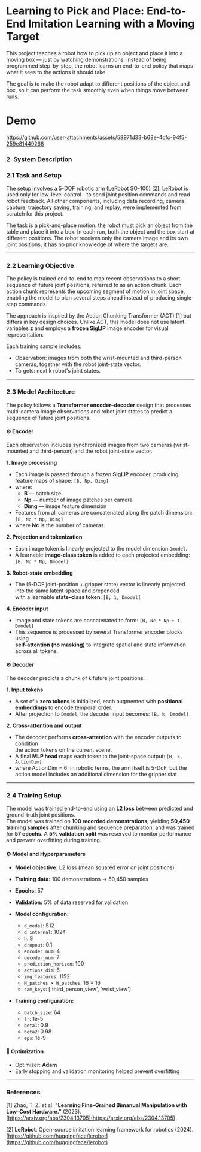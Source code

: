 # Learning to Pick and Place: End-to-End Imitation Learning with a Moving Target
This project teaches a robot how to pick up an object and place it into a moving box — just by watching demonstrations.
Instead of being programmed step-by-step, the robot learns an end-to-end policy that maps what it sees to the actions it should take.

The goal is to make the robot adapt to different positions of the object and box, so it can perform the task smoothly even when things move between runs.

# Demo
https://github.com/user-attachments/assets/58971d33-b68e-4dfc-94f5-259e81449268

### 2. System Description
### 2.1 Task and Setup

The setup involves a 5-DOF robotic arm (LeRobot SO-100) [2].
LeRobot is used only for low-level control—to send joint position commands and read robot feedback.
All other components, including data recording, camera capture, trajectory saving, training, and replay, were implemented from scratch for this project.

The task is a pick-and-place motion: the robot must pick an object from the table and place it into a box.
In each run, both the object and the box start at different positions.
The robot receives only the camera image and its own joint positions; it has no prior knowledge of where the targets are.

---

### 2.2 Learning Objective

The policy is trained end-to-end to map recent observations to a short sequence of future joint positions, referred to as an action chunk.
Each action chunk represents the upcoming segment of motion in joint space, enabling the model to plan several steps ahead instead of producing single-step commands.

The approach is inspired by the Action Chunking Transformer (ACT) [1] but differs in key design choices.
Unlike ACT, this model does not use latent variables **z** and employs a **frozen SigLIP** image encoder for visual representation.

Each training sample includes:

  - Observation: images from both the wrist-mounted and third-person cameras, together with the robot joint-state vector.
  - Targets: next k robot's joint states.
---

### 2.3 Model Architecture

The policy follows a **Transformer encoder–decoder** design that processes multi-camera image observations and robot joint states to predict a sequence of future joint positions.


#### ⚙️ Encoder

Each observation includes synchronized images from two cameras (wrist-mounted and third-person) and the robot joint-state vector.

**1. Image processing**
  - Each image is passed through a frozen **SigLIP** encoder, producing feature maps of shape:
    ` [B, Np, Dimg] `
  - where:
      - **B** — batch size  
      - **Np** — number of image patches per camera  
      - **Dimg** — image feature dimension  
  - Features from all cameras are concatenated along the patch dimension:
    ` [B, Nc * Np, Dimg] `
  - where **Nc** is the number of cameras.

**2. Projection and tokenization**
  - Each image token is linearly projected to the model dimension `Dmodel`.  
  - A learnable **image-class token** is added to each projected embedding:
    ` [B, Nc * Np, Dmodel] `

**3. Robot-state embedding**
  - The (5-DOF joint-position + gripper state) vector is linearly projected into the same latent space and prepended  
    with a learnable **state-class token**:
    ` [B, 1, Dmodel] `

**4. Encoder input**
  - Image and state tokens are concatenated to form:
    ` [B, Nc * Np + 1, Dmodel] `
  - This sequence is processed by several Transformer encoder blocks using  
    **self-attention (no masking)** to integrate spatial and state information across all tokens.

#### ⚙️ Decoder

The decoder predicts a chunk of `k` future joint positions.

**1. Input tokens**
  - A set of `k` **zero tokens** is initialized, each augmented with **positional embeddings** to encode temporal order.
  - After projection to `Dmodel`, the decoder input becomes:
    ` [B, k, Dmodel] `

**2. Cross-attention and output**
  - The decoder performs **cross-attention** with the encoder outputs to condition  
    the action tokens on the current scene.  
  - A final **MLP head** maps each token to the joint-space output:
    ` [B, k, ActionDim] `
  - where ActionDim = 6; in robotic terms, the arm itself is 5-DoF, but the action model includes an additional dimension for the gripper stat

---

### 2.4 Training Setup

The model was trained end-to-end using an **L2 loss** between predicted and ground-truth joint positions.  
The model was trained on **100 recorded demonstrations**, yielding **50,450 training samples** after chunking and sequence preparation, and was trained for **57 epochs**.
A **5% validation split** was reserved to monitor performance and prevent overfitting during training.

#### ⚙️ Model and Hyperparameters

  - **Model objective:** L2 loss (mean squared error on joint positions)  
  - **Training data:** 100 demonstrations → 50,450 samples  
  - **Epochs:** 57  
  - **Validation:** 5% of data reserved for validation  

  - **Model configuration:**
      - `d_model`: 512  
      - `d_internal`: 1024  
      - `h`: 8  
      - `dropout`: 0.1  
      - `encoder_num`: 4  
      - `decoder_num`: 7  
      - `prediction_horizon`: 100  
      - `actions_dim`: 6  
      - `img_features`: 1152  
      - `H_patches × W_patches`: 16 × 16  
      - `cam_keys`: ['third_person_view', 'wrist_view']  

  - **Training configuration:**
      - `batch_size`: 64  
      - `lr`: 1e-5  
      - `beta1`: 0.9  
      - `beta2`: 0.98  
      - `eps`: 1e-9  

#### 🧠 Optimization

  - Optimizer: **Adam**  
  - Early stopping and validation monitoring helped prevent overfitting

---

### References

[1] Zhao, T. Z. et al. **"Learning Fine-Grained Bimanual Manipulation with Low-Cost Hardware."** (2023).  
[https://arxiv.org/abs/2304.13705](https://arxiv.org/abs/2304.13705)


[2] **LeRobot**: Open-source imitation learning framework for robotics (2024).  
[https://github.com/huggingface/lerobot](https://github.com/huggingface/lerobot)





